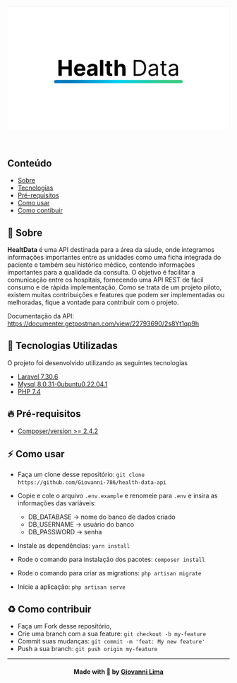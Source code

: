<p align="center">
 <img src=".github/logo-tcc.png" alt="banner" />
</p>

<br />

## Conteúdo

- [Sobre](#sobre)
- [Tecnologias](#tecnologias)
- [Pré-requisitos](#pre-requisitos)
- [Como usar](#como-usar)
- [Como contibuir](#como-contribuir)

<a id="sobre"></a>

## :bookmark: Sobre

<strong>HealtData</strong> é uma API destinada para a área da sáude, onde integramos informações importantes entre as unidades como uma ficha integrada do paciente e também seu histórico médico, contendo informações importantes para a qualidade da consulta.
O objetivo é facilitar a comunicação entre os hospitais, fornecendo uma API REST de fácil consumo e de rápida implementação.
Como se trata de um projeto piloto, existem muitas contribuições e features que podem ser implementadas ou melhoradas, fique a vontade para contribuir com o projeto.

Documentação da API: https://documenter.getpostman.com/view/22793690/2s8Yt1qp9h

<a id="tecnologias-utilizadas"></a>

## :rocket: Tecnologias Utilizadas

O projeto foi desenvolvido utilizando as seguintes tecnologias

- [Laravel 7.30.6](https://laravel.com/docs/7.x/releases)
- [Mysql 8.0.31-0ubuntu0.22.04.1](https://www.mysql.com/)
- [PHP 7.4](https://www.php.net/)

<a id="pre-requisitos"></a>

## :fire: **Pré-requisitos**

- [Composer/version >= 2.4.2](https://getcomposer.org/)

<a id="como-usar"></a>

## :zap: Como usar

- Faça um clone desse repositório: 
`git clone https://github.com/Giovanni-786/health-data-api`

- Copie e cole o arquivo `.env.example` e renomeie para `.env` e insira as informações das variáveis:
    - DB_DATABASE -> nome do banco de dados criado
    - DB_USERNAME -> usuário do banco
    - DB_PASSWORD -> senha
- Instale as dependências: `yarn install`
- Rode o comando para instalação dos pacotes: `composer install`
- Rode o comando para criar as migrations: `php artisan migrate`
- Inicie a aplicação: `php artisan serve`
 
 

<a id="como-contribuir"></a>

## :recycle: Como contribuir

- Faça um Fork desse repositório,
- Crie uma branch com a sua feature: `git checkout -b my-feature`
- Commit suas mudanças: `git commit -m 'feat: My new feature'`
- Push a sua branch: `git push origin my-feature`
---

<h4 align=center>Made with 💙 by <a href="https://www.linkedin.com/in/giovanni-sena/">Giovanni Lima</a></h4>
